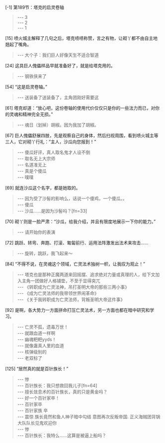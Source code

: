 
[-1] 第189节：塔克的启灵卷轴
>--- 3<br>
>--- 2<br>
>--- 1<br>

[15] 喷火城主解释了几句之后，塔克啧啧称赞，言之有物，让砌丫都不由自主地翘起了嘴角。
>--- 大个子：我们巨人好像天生不适合智道<br>

[24] 这具巨人傀儡样品早就准备好了，就是给塔克用的。
>--- 钢铁侠来了<br>

[54] “这是启灵卷轴。”
>--- 送装备了送装备了，主角团刚好需要这<br>

[61] 塔克却道：“放心吧，这份卷轴的使用代价仅仅只是你的一些法力而已，对你的灵魂和精神完全无损。”
>--- 魂日（划掉）胡椒。因为我加了胡椒。<br>

[67] 巨人傀儡舒展四肢，先是观察自己的身体，然后扫视周围，看到喷火城主等三人，它对砌丫行礼：“主人，沙瓜向您报到！”
>--- 傻瓜好评，真人取名鬼才人设不倒<br>
>--- 取名无上大宗师<br>
>--- 名道准无上<br>
>--- 真是个傻瓜<br>
>--- 噗噗<br>

[69] 就连沙瓜这个名字，都是她取的。
>--- 因为受了沙髻的影响么，话说一个傻鸡，一个傻瓜。。<br>
>--- 傻瓜<br>
>--- 沙瓜……是因为沙髻吗？[fn=33]<br>

[70] 砌丫则是一脸严肃：“沙瓜，给我介绍，并且有限度地展示一下你的能力。”
>--- 请开始你的表演<br>

[72] 跳跃、转弯、奔跑、打滚、匍匐前行、运用法阵激发出法术来攻击……
>--- 旋转，跳跃，我飞起来～<br>

[84] “不得不说，在灵魂这个领域，亡灵法术独树一帜，让我叹为观止！”
>--- 塔克也是那种正魔两道来回摇摆、追求绝对力量或真理的人，给下文加入主角一团做好人格铺垫，不至于显得突兀<br>
>--- 《转职成为亡灵法神，吊打圣明大帝的那些三两小事》<br>
>--- 《成为亡灵法师的我带领世界闹革命》<br>
>--- 《关于我转职成为亡灵法师，背叛圣明大帝这件事》<br>

[92] 是啊，各大势力一方面拼命打压亡灵法术，另一方面也都在暗中研究和学习。
>--- 亡灵不孤，遗毒万世！<br>
>--- 就跟血道一样啊<br>
>--- 幽魂粑粑yyds！<br>
>--- 就像蛊真人里的血道<br>
>--- 核弹级别的<br>
>--- 老双标了<br>

[125] “居然真的就是百针族长！”
>--- 惨<br>
>--- 百针族长：我只想救回我儿子[fn=64]<br>
>--- 擅长敛息术的百针族长，真的只是黄金吗？<br>
>--- 好一个百针家卒！<br>
>--- 百针家卒<br>
>--- 百针家族 卒<br>
>--- 震惊 族长竟然和鱼人神子暗中勾结 意图再次反叛帝国. 
正义海贼团背锅大队队长见鬼欢迎你<br>
>--- 惨<br>
>--- 百针族长：我特么……这算是被逼上船吗？<br>
